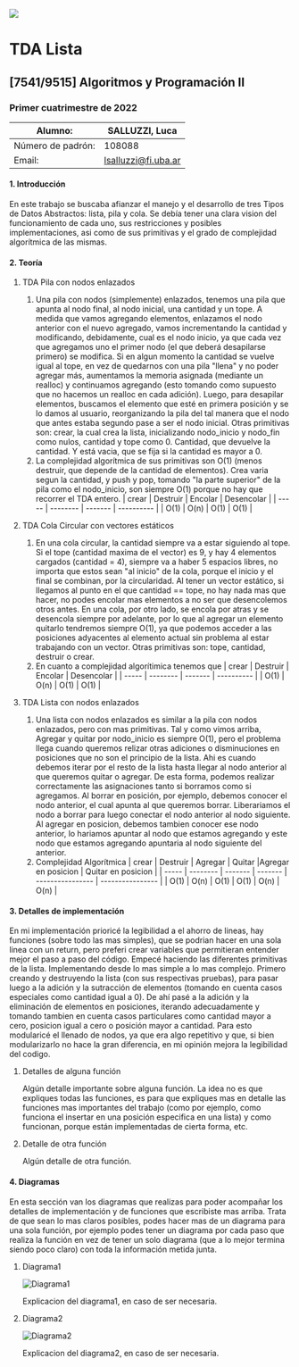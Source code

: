     
![](https://i.imgur.com/P0aqOMI.jpg)

# **TDA Lista** 


## [7541/9515] Algoritmos y Programación II


### Primer cuatrimestre de 2022

|  Alumno: | SALLUZZI, Luca |
| ----------- | ----------- |
| Número de padrón: | 108088 |
| Email: | lsalluzzi@fi.uba.ar |


#### 1. Introducción

En este trabajo se buscaba afianzar el manejo y el desarrollo de tres Tipos de Datos Abstractos: lista, pila y cola. Se debía tener una clara vision del funcionamiento de cada uno, sus restricciones y posibles implementaciones, asi como de sus primitivas y el grado de complejidad algorítmica de las mismas. 

#### 2. Teoría
1. TDA Pila con nodos enlazados
	1. Una pila con nodos (simplemente) enlazados, tenemos una pila que apunta al nodo final, al nodo inicial, una cantidad y un tope. A medida que vamos agregando elementos, enlazamos el nodo anterior con el nuevo agregado, vamos incrementando la cantidad y modificando, debidamente, cual es el nodo inicio, ya que cada vez que agregamos uno el primer nodo (el que deberá desapilarse primero) se modifica. Si en algun momento la cantidad se vuelve igual al tope, en vez de quedarnos con una pila "llena" y no poder agregar más, aumentamos la memoria asignada (mediante un realloc) y continuamos agregando (esto tomando como supuesto que no hacemos un realloc en cada adición).
		Luego, para desapilar elementos, buscamos el elemento que esté en primera posición y se lo damos al usuario, reorganizando la pila del tal manera que el nodo que antes estaba segundo pase a ser el nodo inicial.
		Otras primitivas son: crear, la cual crea la lista, inicializando nodo_inicio y nodo_fin como nulos, cantidad y tope como 0. Cantidad, que devuelve la cantidad. Y está vacia, que se fija si la cantidad es mayor a 0. 
	1. La complejidad algorítmica de sus primitivas son O(1) (menos destruir, que depende de la cantidad de elementos). Crea varia segun la cantidad, y push y pop, tomando "la parte superior" de la pila como el nodo_inicio, son siempre O(1) porque no hay que recorrer el TDA entero.
| crear | Destruir | Encolar | Desencolar |
| ----- | -------- | ------- | ---------- |
| O(1)  | O(n)     | O(1)    | O(1)       |

2. TDA Cola Circular con vectores estáticos
	1. En una cola circular, la cantidad siempre va a estar siguiendo al tope. Si el tope (cantidad maxima de el vector) es 9, y hay 4 elementos cargados (cantidad = 4), siempre va a haber 5 espacios libres, no importa que estos sean "al inicio" de la cola, porque el inicio y el final se combinan, por la circularidad. Al tener un vector estático, si llegamos al punto en el que cantidad == tope, no hay nada mas que hacer, no podes encolar mas elementos a no ser que desencolemos otros antes.
		En una cola, por otro lado, se encola por atras y se desencola siempre por adelante, por lo que al agregar un elemento quitarlo tendremos siempre O(1), ya que podemos acceder a las posiciones adyacentes al elemento actual sin problema al estar trabajando con un vector. Otras primitivas son: tope, cantidad, destruir o crear.
	1. En cuanto a complejidad algorítimica tenemos que
| crear | Destruir | Encolar | Desencolar |
| ----- | -------- | ------- | ---------- |
| O(1)  | O(n)     | O(1)    | O(1)       |

3. TDA Lista con nodos enlazados
	1. Una lista con nodos enlazados es similar a la pila con nodos enlazados, pero con mas primitivas. Tal y como vimos arriba, Agregar y quitar por nodo_inicio es siempre O(1), pero el problema llega cuando queremos relizar otras adiciones o disminuciones en posiciones que no son el principio de la lista. Ahi es cuando debemos iterar por el resto de la lista hasta llegar al nodo anterior al que queremos quitar o agregar. De esta forma, podemos realizar correctamente las asignaciones tanto si borramos como si agregamos. 
        Al borrar en posición, por ejemplo, debemos conocer el nodo anterior, el cual apunta al que queremos borrar. Liberariamos el nodo a borrar para luego conectar el nodo anterior al nodo siguiente. Al agregar en posicion, debemos tambien conocer ese nodo anterior, lo hariamos apuntar al nodo que estamos agregando y este nodo que estamos agregando apuntaria al nodo siguiente del anterior. 
	2. Complejidad Algorítmica
| crear | Destruir | Agregar | Quitar |Agregar en posicion | Quitar en posicion |
| ----- | -------- | ------- | ------- | ---------------- | ---------------- |
| O(1)  | O(n)     | O(1)    | O(1)    | O(n)             | O(n)            |
#### 3. Detalles de implementación


En mi implementación prioricé la legibilidad a el ahorro de lineas, hay funciones (sobre todo las mas simples), que se podrian hacer en una sola linea con un return, pero preferi crear variables que permitieran entender mejor el paso a paso del código.
Empecé haciendo las diferentes primitivas de la lista. Implementando desde lo mas simple a lo mas complejo. Primero creando y destruyendo la lista (con sus respectivas pruebas), para pasar luego a la adición y la sutracción de elementos (tomando en cuenta casos especiales como cantidad igual a 0). De ahí pasé a la adición y la eliminación de elementos en posiciones, iterando adecuadamente y tomando tambien en cuenta casos particulares como cantidad mayor a cero, posicion igual a cero o posición mayor a cantidad. Para esto modularicé el llenado de nodos, ya que era algo repetitivo y que, si bien modularizarlo no hace la gran diferencia, en mi opinión mejora la legibilidad del codigo.



1. Detalles de alguna función

    Algún detalle importante sobre alguna función. La idea no es que expliques todas las funciones, es para que expliques mas en detalle las funciones mas importantes del trabajo (como por ejemplo, como funciona el insertar en una posición especifica en una lista) y como funcionan, porque están implementadas de cierta forma, etc.

2. Detalle de otra función

    Algún detalle de otra función.

#### 4. Diagramas


En esta sección van los diagramas que realizas para poder acompañar los detalles de implementación y de funciones que escribiste mas arriba. Trata de que sean lo mas claros posibles, podes hacer mas de un diagrama para una sola función, por ejemplo podes tener un diagrama por cada paso que realiza la función en vez de tener un solo diagrama (que a lo mejor termina siendo poco claro) con toda la información metida junta.


1. Diagrama1

    ![Diagrama1](https://i.imgur.com/KvYn8UD.png)

    Explicacion del diagrama1, en caso de ser necesaria.

2. Diagrama2

    ![Diagrama2](https://i.imgur.com/nhqXNr6.png)

    Explicacion del diagrama2, en caso de ser necesaria.